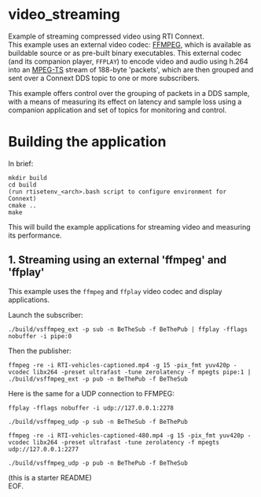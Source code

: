 # video_streaming

Example of streaming compressed video using RTI Connext.  
This example uses an external video codec: [FFMPEG](https://www.ffmpeg.org/), which is available as buildable source or as pre-built binary executables.  This external codec (and its companion player, `FFPLAY`) to encode video and audio using h.264 into an [MPEG-TS](https://en.wikipedia.org/wiki/MPEG_transport_stream) stream of 188-byte 'packets', which are then grouped and sent over a Connext DDS topic to one or more subscribers.  

This example offers control over the grouping of packets in a DDS sample, with a means of measuring its effect on latency and sample loss using a companion application and set of topics for monitoring and control.

# Building the application

In brief:

    mkdir build
    cd build
    (run rtisetenv_<arch>.bash script to configure environment for Connext)
    cmake ..
    make

This will build the example applications for streaming video and measuring its performance.  

## 1. Streaming using an external 'ffmpeg' and 'ffplay'

This example uses the `ffmpeg` and `ffplay` video codec and display applications.

Launch the subscriber:

    ./build/vsffmpeg_ext -p sub -n BeTheSub -f BeThePub | ffplay -fflags nobuffer -i pipe:0

Then the publisher:

    ffmpeg -re -i RTI-vehicles-captioned.mp4 -g 15 -pix_fmt yuv420p -vcodec libx264 -preset ultrafast -tune zerolatency -f mpegts pipe:1 | ./build/vsffmpeg_ext -p pub -n BeThePub -f BeTheSub


Here is the same for a UDP connection to FFMPEG:  

    ffplay -fflags nobuffer -i udp://127.0.0.1:2278

    ./build/vsffmpeg_udp -p sub -n BeTheSub -f BeThePub

    ffmpeg -re -i RTI-vehicles-captioned-480.mp4 -g 15 -pix_fmt yuv420p -vcodec libx264 -preset ultrafast -tune zerolatency -f mpegts udp://127.0.0.1:2277

    ./build/vsffmpeg_udp -p pub -n BeThePub -f BeTheSub

(this is a starter README)  
EOF.
